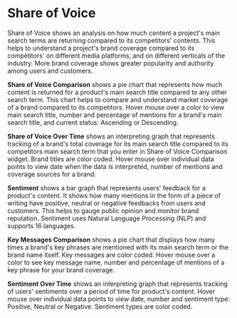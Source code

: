 # Share of Voice

Share of Voice shows an analysis on how much content a project's main search terms are returning compared to its competitors' contents. This helps to understand a project's brand coverage compared to its competitors' on different media platforms, and on different verticals of the industry. More brand coverage shows greater popularity and authority among users and customers.

**Share of Voice Comparison** shows a pie chart that represents how much content is returned for a product's main search title compared to any other search term. This chart helps to compare and understand market coverage of a brand compared to its competitors. Hover mouse over a color to view main search title, number and percentage of mentions for a brand's main search title, and current status: Ascending or Descending.

**Share of Voice Over Time** shows an interpreting graph that represents tracking of a brand's total coverage for its main search title compared to its competitors main search term that you enter in Share of Voice Comparison widget. Brand titles are color coded. Hover mouse over individual data points to view date when the data is interpreted, number of mentions and coverage sources for a brand.

**Sentiment** shows a bar graph that represents users' feedback for a product's content. It shows how many mentions in the form of a piece of writing have positive, neutral or negative feedbacks from users and customers. This helps to gauge public opinion and monitor brand reputation. Sentiment uses Natural Language Processing \(NLP\) and supports 16 languages.

**Key Messages Comparison** shows a pie chart that displays how many times a brand's key phrases are mentioned with its main search term or the brand name itself. Key messages are color coded. Hover mouse over a color to see key message name, number and percentage of mentions of a key phrase for your brand coverage.

**Sentiment Over Time** shows an interpreting graph that represents tracking of users' sentiments over a period of time for product's content. Hover mouse over individual data points to view date, number and sentiment type: Positive, Neutral or Negative. Sentiment types are color coded.



